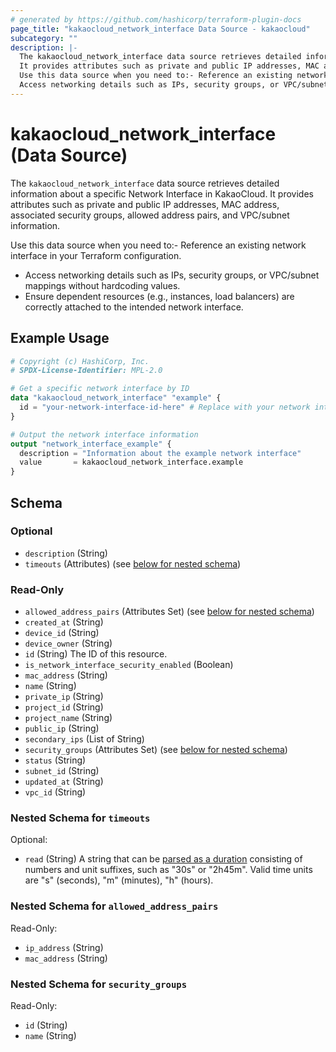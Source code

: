 ```yaml
---
# generated by https://github.com/hashicorp/terraform-plugin-docs
page_title: "kakaocloud_network_interface Data Source - kakaocloud"
subcategory: ""
description: |-
  The kakaocloud_network_interface data source retrieves detailed information about a specific Network Interface in KakaoCloud.
  It provides attributes such as private and public IP addresses, MAC address, associated security groups, allowed address pairs, and VPC/subnet information.
  Use this data source when you need to:- Reference an existing network interface in your Terraform configuration.
  Access networking details such as IPs, security groups, or VPC/subnet mappings without hardcoding values.Ensure dependent resources (e.g., instances, load balancers) are correctly attached to the intended network interface.
---
```


# kakaocloud_network_interface (Data Source)

The `kakaocloud_network_interface` data source retrieves detailed information about a specific Network Interface in KakaoCloud.
It provides attributes such as private and public IP addresses, MAC address, associated security groups, allowed address pairs, and VPC/subnet information.

Use this data source when you need to:- Reference an existing network interface in your Terraform configuration.
- Access networking details such as IPs, security groups, or VPC/subnet mappings without hardcoding values.
- Ensure dependent resources (e.g., instances, load balancers) are correctly attached to the intended network interface.

## Example Usage

```terraform
# Copyright (c) HashiCorp, Inc.
# SPDX-License-Identifier: MPL-2.0

# Get a specific network interface by ID
data "kakaocloud_network_interface" "example" {
  id = "your-network-interface-id-here" # Replace with your network interface ID
}

# Output the network interface information
output "network_interface_example" {
  description = "Information about the example network interface"
  value       = kakaocloud_network_interface.example
}
```

<!-- schema generated by tfplugindocs -->
## Schema

### Optional

- `description` (String)
- `timeouts` (Attributes) (see [below for nested schema](#nestedatt--timeouts))

### Read-Only

- `allowed_address_pairs` (Attributes Set) (see [below for nested schema](#nestedatt--allowed_address_pairs))
- `created_at` (String)
- `device_id` (String)
- `device_owner` (String)
- `id` (String) The ID of this resource.
- `is_network_interface_security_enabled` (Boolean)
- `mac_address` (String)
- `name` (String)
- `private_ip` (String)
- `project_id` (String)
- `project_name` (String)
- `public_ip` (String)
- `secondary_ips` (List of String)
- `security_groups` (Attributes Set) (see [below for nested schema](#nestedatt--security_groups))
- `status` (String)
- `subnet_id` (String)
- `updated_at` (String)
- `vpc_id` (String)

<a id="nestedatt--timeouts"></a>
### Nested Schema for `timeouts`

Optional:

- `read` (String) A string that can be [parsed as a duration](https://pkg.go.dev/time#ParseDuration) consisting of numbers and unit suffixes, such as "30s" or "2h45m". Valid time units are "s" (seconds), "m" (minutes), "h" (hours).


<a id="nestedatt--allowed_address_pairs"></a>
### Nested Schema for `allowed_address_pairs`

Read-Only:

- `ip_address` (String)
- `mac_address` (String)


<a id="nestedatt--security_groups"></a>
### Nested Schema for `security_groups`

Read-Only:

- `id` (String)
- `name` (String)
